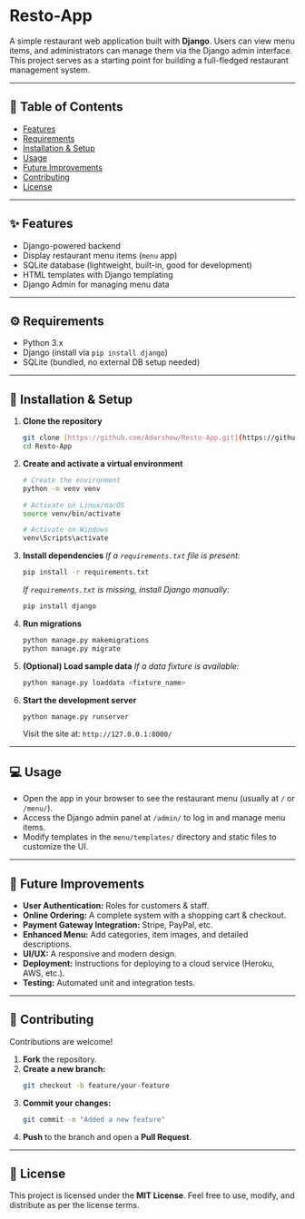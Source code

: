 # Resto-App

A simple restaurant web application built with **Django**.
Users can view menu items, and administrators can manage them via the Django admin interface.
This project serves as a starting point for building a full-fledged restaurant management system.

---

## 📌 Table of Contents

- [Features](#-features)
- [Requirements](#-requirements)
- [Installation & Setup](#-installation--setup)
- [Usage](#-usage)
- [Future Improvements](#-future-improvements)
- [Contributing](#-contributing)
- [License](#-license)

---

## ✨ Features

- Django-powered backend
- Display restaurant menu items (`menu` app)
- SQLite database (lightweight, built-in, good for development)
- HTML templates with Django templating
- Django Admin for managing menu data

---

## ⚙️ Requirements

- Python 3.x
- Django (install via `pip install django`)
- SQLite (bundled, no external DB setup needed)

---

## 🚀 Installation & Setup

1.  **Clone the repository**
    ```bash
    git clone [https://github.com/Adarshow/Resto-App.git](https://github.com/Adarshow/Resto-App.git)
    cd Resto-App
    ```

2.  **Create and activate a virtual environment**
    ```bash
    # Create the environment
    python -m venv venv

    # Activate on Linux/macOS
    source venv/bin/activate
    
    # Activate on Windows
    venv\Scripts\activate
    ```

3.  **Install dependencies**
    *If a `requirements.txt` file is present:*
    ```bash
    pip install -r requirements.txt
    ```
    *If `requirements.txt` is missing, install Django manually:*
    ```bash
    pip install django
    ```

4.  **Run migrations**
    ```bash
    python manage.py makemigrations
    python manage.py migrate
    ```

5.  **(Optional) Load sample data**
    *If a data fixture is available:*
    ```bash
    python manage.py loaddata <fixture_name>
    ```

6.  **Start the development server**
    ```bash
    python manage.py runserver
    ```
    Visit the site at: `http://127.0.0.1:8000/`

---

## 💻 Usage

-   Open the app in your browser to see the restaurant menu (usually at `/` or `/menu/`).
-   Access the Django admin panel at `/admin/` to log in and manage menu items.
-   Modify templates in the `menu/templates/` directory and static files to customize the UI.

---

## 🔮 Future Improvements

-   **User Authentication:** Roles for customers & staff.
-   **Online Ordering:** A complete system with a shopping cart & checkout.
-   **Payment Gateway Integration:** Stripe, PayPal, etc.
-   **Enhanced Menu:** Add categories, item images, and detailed descriptions.
-   **UI/UX:** A responsive and modern design.
-   **Deployment:** Instructions for deploying to a cloud service (Heroku, AWS, etc.).
-   **Testing:** Automated unit and integration tests.

---

## 🤝 Contributing

Contributions are welcome!

1.  **Fork** the repository.
2.  **Create a new branch:**
    ```bash
    git checkout -b feature/your-feature
    ```
3.  **Commit your changes:**
    ```bash
    git commit -m "Added a new feature"
    ```
4.  **Push** to the branch and open a **Pull Request**.

---

## 📜 License

This project is licensed under the **MIT License**.
Feel free to use, modify, and distribute as per the license terms.
